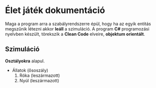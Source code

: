 # Élet játék dokumentáció

Maga a program arra a szabályrendszerre épül, hogy ha az egyik entitás megszűnik létezni akkor **leáll** a szimuláció. 
A program **C#** programozási nyelvben készült, törekszik a **Clean Code** elveire, **objektum orientált**. 

## Szimuláció

**Osztályokra** alapul.

- Állatok (ősoszály)
    1. Róka (leszármazott)
    2. Nyúl (leszármazott)